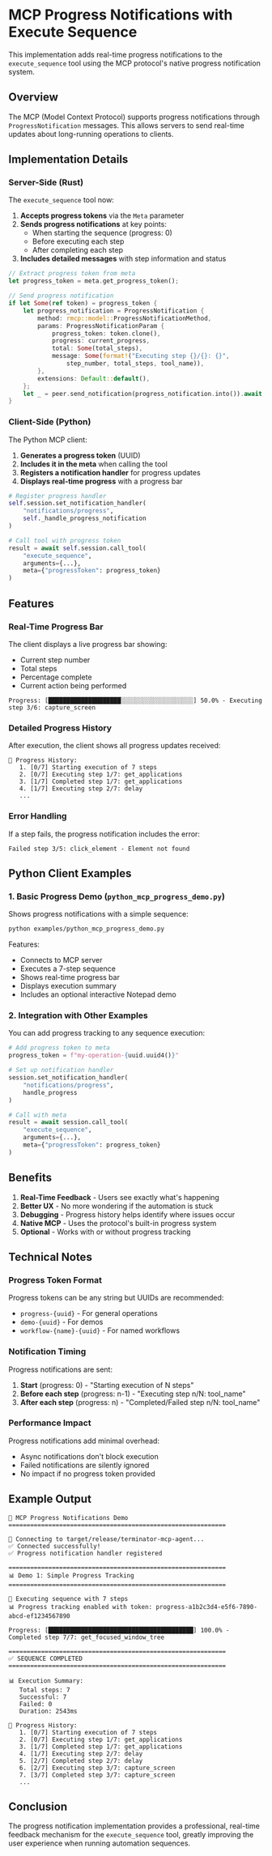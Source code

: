 # MCP Progress Notifications with Execute Sequence

This implementation adds real-time progress notifications to the `execute_sequence` tool using the MCP protocol's native progress notification system.

## Overview

The MCP (Model Context Protocol) supports progress notifications through `ProgressNotification` messages. This allows servers to send real-time updates about long-running operations to clients.

## Implementation Details

### Server-Side (Rust)

The `execute_sequence` tool now:

1. **Accepts progress tokens** via the `Meta` parameter
2. **Sends progress notifications** at key points:
   - When starting the sequence (progress: 0)
   - Before executing each step
   - After completing each step
3. **Includes detailed messages** with step information and status

```rust
// Extract progress token from meta
let progress_token = meta.get_progress_token();

// Send progress notification
if let Some(ref token) = progress_token {
    let progress_notification = ProgressNotification {
        method: rmcp::model::ProgressNotificationMethod,
        params: ProgressNotificationParam {
            progress_token: token.clone(),
            progress: current_progress,
            total: Some(total_steps),
            message: Some(format!("Executing step {}/{}: {}", 
                step_number, total_steps, tool_name)),
        },
        extensions: Default::default(),
    };
    let _ = peer.send_notification(progress_notification.into()).await;
}
```

### Client-Side (Python)

The Python MCP client:

1. **Generates a progress token** (UUID)
2. **Includes it in the meta** when calling the tool
3. **Registers a notification handler** for progress updates
4. **Displays real-time progress** with a progress bar

```python
# Register progress handler
self.session.set_notification_handler(
    "notifications/progress",
    self._handle_progress_notification
)

# Call tool with progress token
result = await self.session.call_tool(
    "execute_sequence",
    arguments={...},
    meta={"progressToken": progress_token}
)
```

## Features

### Real-Time Progress Bar

The client displays a live progress bar showing:
- Current step number
- Total steps
- Percentage complete
- Current action being performed

```
Progress: [████████████████████░░░░░░░░░░░░░░░░░░░░] 50.0% - Executing step 3/6: capture_screen
```

### Detailed Progress History

After execution, the client shows all progress updates received:

```
📜 Progress History:
   1. [0/7] Starting execution of 7 steps
   2. [0/7] Executing step 1/7: get_applications
   3. [1/7] Completed step 1/7: get_applications
   4. [1/7] Executing step 2/7: delay
   ...
```

### Error Handling

If a step fails, the progress notification includes the error:

```
Failed step 3/5: click_element - Element not found
```

## Python Client Examples

### 1. Basic Progress Demo (`python_mcp_progress_demo.py`)

Shows progress notifications with a simple sequence:

```bash
python examples/python_mcp_progress_demo.py
```

Features:
- Connects to MCP server
- Executes a 7-step sequence
- Shows real-time progress bar
- Displays execution summary
- Includes an optional interactive Notepad demo

### 2. Integration with Other Examples

You can add progress tracking to any sequence execution:

```python
# Add progress token to meta
progress_token = f"my-operation-{uuid.uuid4()}"

# Set up notification handler
session.set_notification_handler(
    "notifications/progress", 
    handle_progress
)

# Call with meta
result = await session.call_tool(
    "execute_sequence",
    arguments={...},
    meta={"progressToken": progress_token}
)
```

## Benefits

1. **Real-Time Feedback** - Users see exactly what's happening
2. **Better UX** - No more wondering if the automation is stuck
3. **Debugging** - Progress history helps identify where issues occur
4. **Native MCP** - Uses the protocol's built-in progress system
5. **Optional** - Works with or without progress tracking

## Technical Notes

### Progress Token Format

Progress tokens can be any string but UUIDs are recommended:
- `progress-{uuid}` - For general operations
- `demo-{uuid}` - For demos
- `workflow-{name}-{uuid}` - For named workflows

### Notification Timing

Progress notifications are sent:
1. **Start** (progress: 0) - "Starting execution of N steps"
2. **Before each step** (progress: n-1) - "Executing step n/N: tool_name"
3. **After each step** (progress: n) - "Completed/Failed step n/N: tool_name"

### Performance Impact

Progress notifications add minimal overhead:
- Async notifications don't block execution
- Failed notifications are silently ignored
- No impact if no progress token provided

## Example Output

```
🚀 MCP Progress Notifications Demo
============================================================

🔌 Connecting to target/release/terminator-mcp-agent...
✅ Connected successfully!
✅ Progress notification handler registered

============================================================
📊 Demo 1: Simple Progress Tracking
============================================================

🚀 Executing sequence with 7 steps
📊 Progress tracking enabled with token: progress-a1b2c3d4-e5f6-7890-abcd-ef1234567890

Progress: [████████████████████████████████████████] 100.0% - Completed step 7/7: get_focused_window_tree

============================================================
✅ SEQUENCE COMPLETED
============================================================

📊 Execution Summary:
   Total steps: 7
   Successful: 7
   Failed: 0
   Duration: 2543ms

📜 Progress History:
   1. [0/7] Starting execution of 7 steps
   2. [0/7] Executing step 1/7: get_applications
   3. [1/7] Completed step 1/7: get_applications
   4. [1/7] Executing step 2/7: delay
   5. [2/7] Completed step 2/7: delay
   6. [2/7] Executing step 3/7: capture_screen
   7. [3/7] Completed step 3/7: capture_screen
   ...
```

## Conclusion

The progress notification implementation provides a professional, real-time feedback mechanism for the `execute_sequence` tool, greatly improving the user experience when running automation sequences.
